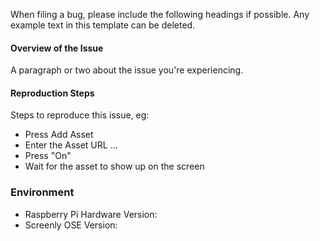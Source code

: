 When filing a bug, please include the following headings if possible. Any example text in this template can be deleted.

#### Overview of the Issue

A paragraph or two about the issue you're experiencing.

#### Reproduction Steps

Steps to reproduce this issue, eg:

* Press Add Asset
* Enter the Asset URL ...
* Press "On"
* Wait for the asset to show up on the screen

### Environment

* Raspberry Pi Hardware Version:
* Screenly OSE Version:
